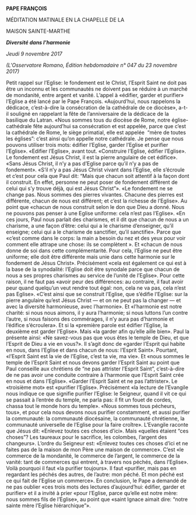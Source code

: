 **PAPE FRANÇOIS**

MÉDITATION MATINALE EN LA CHAPELLE DE LA

MAISON SAINTE-MARTHE

***Diversité dans l’harmonie***

*Jeudi 9 novembre 2017*

*(L'Osservatore Romano, Édition hebdomadaire n° 047 du 23 novembre 2017)*

Petit rappel sur l’Eglise: le fondement est le Christ, l’Esprit Saint ne doit pas être un inconnu et les communautés ne doivent pas se réduire à un marché de mondanité, entre argent et vanité. L’appel à «édifier, garder et purifier» l’Eglise a été lancé par le Pape François. «Aujourd’hui, nous rappelons la dédicace, c’est-à-dire la consécration de la cathédrale de ce diocèse», a-t-il souligné en rappelant la fête de l’anniversaire de la dédicace de la basilique du Latran. «Nous sommes tous du diocèse de Rome, notre église-cathédrale fête aujourd’hui sa consécration et est appelée, parce que c’est la cathédrale de Rome, le siège primatial, elle est appelée  “mère de toutes les églises”: c’est ainsi qu’on appelle notre cathédrale. Je pense que nous pouvons utiliser trois mots: édifier l’Eglise, garder l’Eglise et purifier l’Eglise». «Edifier l’Eglise», avant tout. «Construire l’Eglise, édifier l’Eglise». Le fondement est Jésus Christ, il est la pierre angulaire de cet édifice». «Sans Jésus Christ, il n’y a pas d’Eglise parce qu’il n’y a pas de fondement». «S’il n’y a pas Jésus Christ vivant dans l’Eglise, elle s’écroule et c’est pour cela que Paul dit: “Mais que chacun soit attentif à la façon dont il construit. En effet, personne ne peut poser de fondement différent de celui qui s’y trouve déjà, qui est Jésus Christ”». «Le fondement ne se change pas. Nous sommes des pierres vivantes. Chacune des pierres est différente, chacun de nous est différent; et c’est la richesse de l’Eglise». Au point que «chacun de nous construit selon le don que Dieu a donné. Nous ne pouvons pas penser à une Eglise uniforme: cela n’est pas l’Eglise». «En ces jours, Paul nous parlait des charismes, et il dit que chacun de nous a un charisme, a une façon d’être: celui qui a le charisme d’enseigner, qu’il enseigne; celui qui a le charisme de sanctifier, qu’il sanctifie». Parce que «c’est comme dans le corps: la main a besoin du nez et des yeux pour voir comment elle attrape une chose: ils se complètent ». Et «chacun de nous donne de soi dans cette complémentarité. Pour cela, l’Eglise ne peut être uniforme; elle doit être différente mais unie dans cette harmonie sur le fondement de Jésus Christ». Précisément «cela est également ce qui est à la base de la synodalité: l’Eglise doit être synodale parce que chacun de nous a ses propres charismes au service de l’unité de l’Eglise». Pour cette raison, il ne faut pas «avoir peur des différences: au contraire, il faut avoir peur quand quelqu’un veut rendre tout égal: non, cela ne va pas, cela n’est pas Eglise». «C’est ainsi que se construit l’Eglise, que s’édifie l’Eglise: sur la pierre angulaire qu’est Jésus Christ — et on ne peut pas la changer — et avec la diversité harmonieuse, avec l’harmonie». Et «l’harmonie est notre charité: si nous nous aimons, il y aura l’harmonie; si nous luttons l’un contre l’autre, si nous faisons des commérages, il n’y aura pas d’harmonie et l’édifice s’écroulera». Et si la «première parole est édifier l’Eglise, la deuxième est garder l’Eglise». Mais «la garder afin qu’elle aille bien». Paul la présente ainsi: «Ne savez-vous pas que vous êtes le temple de Dieu, et que l’Esprit de Dieu a vie en vous?». Il s’agit donc de «garder l’Esprit qui habite en nous, dans l’Eglise et dans chacun de nous: l’Esprit Saint». Pourtant, «l’Esprit Saint est la vie de l’Eglise, c’est ta vie, ma vie». Et «nous sommes le temple de l’Esprit Saint et nous devons garder l’Esprit Saint au point que Paul conseille aux chrétiens de “ne pas attrister l’Esprit Saint”, c’est-à-dire de ne pas avoir une conduite contraire à l’harmonie que l’Esprit Saint crée en nous et dans l’Eglise». «Garder l’Esprit Saint et ne pas l’attrister». Le «troisième mot» est «purifier l’Eglise». Précisément «la lecture de l’Evangile nous indique ce que signifie purifier l’Eglise: le Seigneur, quand il vit ce qui se passait à l’entrée du temple, ne parla pas: il fit un fouet de cordes, chassa tout le monde hors du temple». «Nous sommes tous pécheurs, tous», et pour cela nous devons nous purifier constamment, et aussi purifier la communauté: la communauté diocésaine, la communauté chrétienne, la communauté universelle de l’Eglise pour la faire croître». L’Evangile raconte que Jésus dit: «Enlevez toutes ces choses d’ici». Mais «quelles étaient “ces choses”? Les taureaux pour le sacrifice, les colombes, l’argent des changeurs». L’ordre du Seigneur est: «Enlevez toutes ces choses d’ici et ne faites pas de la maison de mon Père une maison de commerce». C’est «le commerce de la mondanité, le commerce de l’argent, le commerce de la vanité: tant de commerces qui entrent, à travers nos péchés, dans l’Eglise». Voilà pourquoi il faut «la purifier toujours». Il faut «purifier, mais pas en regardant les péchés des autres, de l’autre: mon péché. Et mon péché est ce qui fait de l’Eglise un commerce». En conclusion, le Pape a demandé de ne pas oublier «ces trois mots des lectures d’aujourd’hui: édifier, garder et purifier» et il a invité à prier «pour l’Eglise, parce qu’elle est notre mère: nous sommes fils de l’Eglise», au point que «saint Ignace aimait dire: “notre sainte mère l’Eglise hiérarchique”».